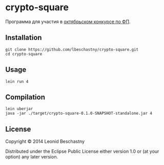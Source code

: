 # crypto-square

Программа для участия в [октябрьском конкурсе по ФП][1].

  [1]: http://haskell98.blogspot.ru/2014/10/blog-post_10.html

## Installation

    git clone https://github.com/lbeschastny/crypto-square.git
    cd crypto-square

## Usage

    lein run 4

## Compilation

    lein uberjar
    java -jar ./target/crypto-square-0.1.0-SNAPSHOT-standalone.jar 4

## License

Copyright © 2014 Leonid Beschastny

Distributed under the Eclipse Public License either version 1.0 or (at
your option) any later version.
